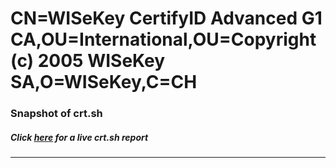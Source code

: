 # CN=WISeKey CertifyID Advanced G1 CA,OU=International,OU=Copyright (c) 2005 WISeKey SA,O=WISeKey,C=CH
### Snapshot of crt.sh
##### Click [here](https://crt.sh/?serial=583D40C9000000000025) for a live crt.sh report

---
